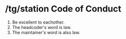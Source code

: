 # /tg/station Code of Conduct
1. Be excellent to eachother.
2. The headcoder's word is law.
3. The maintainer's word is also law.
